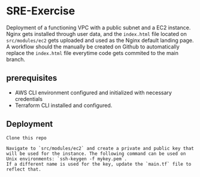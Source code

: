 # SRE-Exercise

Deployment of a functioning VPC with a public subnet and a EC2 instance.
Nginx gets installed through user data, and the `index.html` file located on `src/modules/ec2` gets uploaded and used as the Nginx default landing page.
A workflow should the manually be created on Github to automatically replace the `index.html` file everytime code gets commited to the main branch.

## prerequisites

  * AWS CLI environment configured and initialized with necessary credentials
  * Terraform CLI installed and configured.

## Deployment

    Clone this repo

    Navigate to `src/modules/ec2` and create a private and public key that will be used for the instance. The following command can be used on Unix environments: `ssh-keygen -f mykey.pem`.
    If a different name is used for the key, update the `main.tf` file to reflect that.
